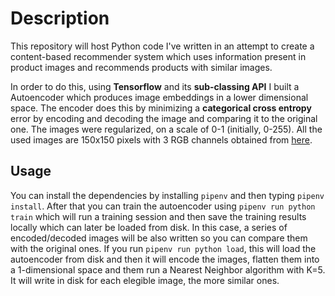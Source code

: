 # Description

This repository will host Python code I've written in an attempt to create a content-based recommender system which uses information present in product images and recommends products with similar images.

In order to do this, using **Tensorflow** and its **sub-classing API** I built a Autoencoder which produces image embeddings in a lower dimensional space.
The encoder does this by minimizing a **categorical cross entropy** error by encoding and decoding the image and comparing it to the original one.
The images were regularized, on a scale of 0-1 (initially, 0-255).
All the used images are 150x150 pixels with 3 RGB channels obtained from [here](https://www.kaggle.com/jonathanoheix/product-recommendation-based-on-visual-similarity).

## Usage

You can install the dependencies by installing `pipenv` and then typing `pipenv install`.
After that you can train the autoencoder using `pipenv run python train` which will run a training session and then save the training results locally which can later be loaded from disk.
In this case, a series of encoded/decoded images will be also written so you can compare them 
with the original ones.
If you run `pipenv run python load`, this will load the autoencoder from disk and then it will 
encode the images, flatten them into a 1-dimensional space and them run a Nearest Neighbor algorithm with K=5. It will write in disk for each elegible image, the more similar ones.
